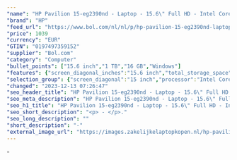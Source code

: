 ```yaml
---
"name": "HP Pavilion 15-eg2390nd - Laptop - 15.6\" Full HD - Intel Core i7-1255U - NVIDIA GeForce MX550 - 16 GB DDR4 - 1 TB SSD - Windows 11 - tsb US International QWERTY"
"brand": "HP"
"feed_url": "https://www.bol.com/nl/nl/p/hp-pavilion-15-eg2390nd-laptop-15-6-full-hd-intel-core-i7-1255u-nvidia-geforce-mx550-16-gb-ddr4-1-tb-ssd-windows-11-tsb-us-international-qwerty/9300000152572290"
"price": 1039
"currency": "EUR"
"GTIN": "0197497359152"
"supplier": "Bol.com"
"category": "Computer"
"bullet_points": ["15.6 inch","1 TB","16 GB","Windows"]
"features": {"screen_diagonal_inches":"15.6 inch","total_storage_space":"1 TB","memory_size":"16 GB","operating_system":"Windows"}
"selection_group": {"screen_diagonal":"15 inch","processor":"Intel Core i7","changed_price_past_3_days":false,"product_family":"Pavilion 15"}
"changed": "2023-12-13 07:26:47"
"seo_header_title": "HP Pavilion 15-eg2390nd - Laptop - 15.6\" Full HD - Intel Core i7-1255U - NVIDIA GeForce MX550 - 16 GB DDR4 - 1 TB SSD - Windows 11 - tsb US International QWERTY"
"seo_meta_description": "HP Pavilion 15-eg2390nd - Laptop - 15.6\" Full HD - Intel Core i7-1255U - NVIDIA GeForce MX550 - 16 GB DDR4 - 1 TB SSD - Windows 11 - tsb US International QWERTY"
"seo_h1_title": "HP Pavilion 15-eg2390nd - Laptop - 15.6\" Full HD - Intel Core i7-1255U - NVIDIA GeForce MX550 - 16 GB DDR4 - 1 TB SSD - Windows 11 - tsb US International QWERTY"
"seo_short_description": "<p> - </p>."
"seo_long_description": ""
"short_description": "-"
"external_image_url": "https://images.zakelijkelaptopkopen.nl/hp-pavilion-15-eg2390nd-laptop-15-6-full-hd-intel-core-i7-1255u-nvidia-geforce-mx550-16-gb-ddr4-1-tb-ssd-windows-11-tsb-us-international-qwerty.webp"
---
```


<p> - </p>